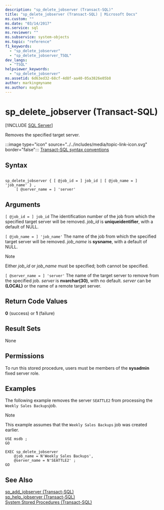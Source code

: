 ```yaml
---
description: "sp_delete_jobserver (Transact-SQL)"
title: "sp_delete_jobserver (Transact-SQL) | Microsoft Docs"
ms.custom: ""
ms.date: "03/14/2017"
ms.service: sql
ms.reviewer: ""
ms.subservice: system-objects
ms.topic: "reference"
f1_keywords: 
  - "sp_delete_jobserver"
  - "sp_delete_jobserver_TSQL"
dev_langs: 
  - "TSQL"
helpviewer_keywords: 
  - "sp_delete_jobserver"
ms.assetid: 6d63ed32-68cf-4d8f-aa40-05a3826e05b8
author: markingmyname
ms.author: maghan
---
```

# sp_delete_jobserver (Transact-SQL)
[!INCLUDE [SQL Server](../../includes/applies-to-version/sqlserver.md)]

  Removes the specified target server.  
  
 :::image type="icon" source="../../includes/media/topic-link-icon.svg" border="false"::: [Transact-SQL syntax conventions](../../t-sql/language-elements/transact-sql-syntax-conventions-transact-sql.md)  
  
## Syntax  
  
```  
  
sp_delete_jobserver { [ @job_id = ] job_id | [ @job_name = ] 'job_name' } ,   
     [ @server_name = ] 'server'  
```  
  
## Arguments  
`[ @job_id = ] job_id`
 The identification number of the job from which the specified target server will be removed. *job_id* is **uniqueidentifier**, with a default of NULL.  
  
`[ @job_name = ] 'job_name'`
 The name of the job from which the specified target server will be removed. *job_name* is **sysname**, with a default of NULL.  
  
> [!NOTE]  
>  Either *job_id* or *job_name* must be specified; both cannot be specified.  
  
`[ @server_name = ] 'server'`
 The name of the target server to remove from the specified job. *server* is **nvarchar(30)**, with no default. *server* can be **\(LOCAL\)** or the name of a remote target server.  
  
## Return Code Values  
 **0** (success) or **1** (failure)  
  
## Result Sets  
 None  
  
## Permissions  
 To run this stored procedure, users must be members of the **sysadmin** fixed server role.  
  
## Examples  
 The following example removes the server `SEATTLE2` from processing the `Weekly Sales Backups`job.  
  
> [!NOTE]  
>  This example assumes that the `Weekly Sales Backups` job was created earlier.  
  
```  
USE msdb ;  
GO  
  
EXEC sp_delete_jobserver  
    @job_name = N'Weekly Sales Backups',  
    @server_name = N'SEATTLE2' ;  
GO  
```  
  
## See Also  
 [sp_add_jobserver &#40;Transact-SQL&#41;](../../relational-databases/system-stored-procedures/sp-add-jobserver-transact-sql.md)   
 [sp_help_jobserver &#40;Transact-SQL&#41;](../../relational-databases/system-stored-procedures/sp-help-jobserver-transact-sql.md)   
 [System Stored Procedures &#40;Transact-SQL&#41;](../../relational-databases/system-stored-procedures/system-stored-procedures-transact-sql.md)  
  
  
